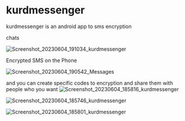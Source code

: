 # kurdmessenger
kurdmessenger is an android app to sms encryption

chats

![Screenshot_20230604_191034_kurdmessenger](https://github.com/rebwar-me/kurdmessenger/assets/133606750/cc858487-df62-4218-98a1-a7c18ac7ff92)

Encrypted SMS on the Phone

![Screenshot_20230604_190542_Messages](https://github.com/rebwar-me/kurdmessenger/assets/133606750/e9c8c283-7c0f-45e8-a1cf-4bfaeb19f5b7)

and you can create specific codes to encryption and share them with people who you want
![Screenshot_20230604_185816_kurdmessenger](https://github.com/rebwar-me/kurdmessenger/assets/133606750/19d21538-7b26-494c-beae-5509519179c5)

![Screenshot_20230604_185746_kurdmessenger](https://github.com/rebwar-me/kurdmessenger/assets/133606750/6a6defb6-77c3-4214-8339-75f3498fcffd)

![Screenshot_20230604_185801_kurdmessenger](https://github.com/rebwar-me/kurdmessenger/assets/133606750/15d4cc62-3419-4847-a10c-101019249fbd)

